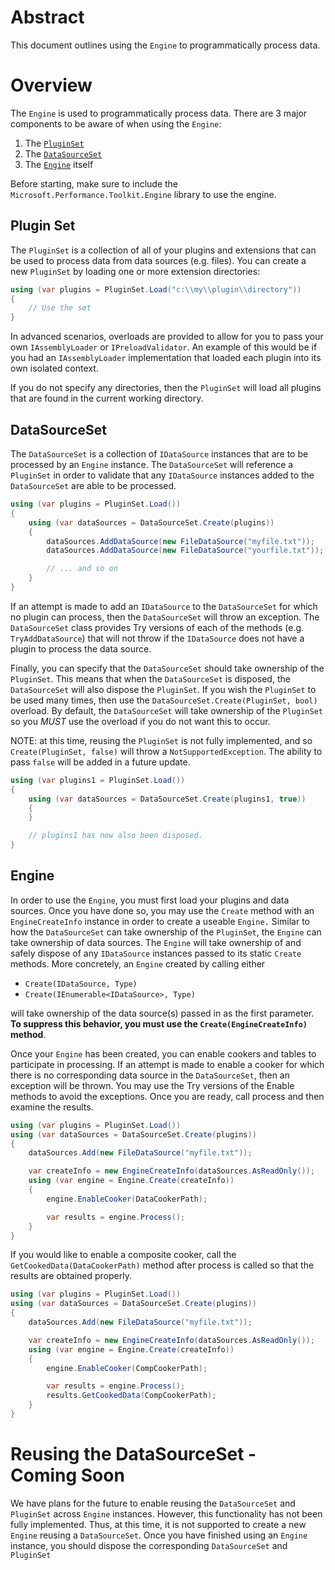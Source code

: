 # Abstract

This document outlines using the `Engine` to programmatically process data.

# Overview

The `Engine` is used to programmatically process data. There are 3
major components to be aware of when using the `Engine`:
1. The [`PluginSet`](#Plugin-Set)
2. The [`DataSourceSet`](#DataSourceSet)
3. The [`Engine`](#Engine) itself

Before starting, make sure to include the `Microsoft.Performance.Toolkit.Engine`
library to use the engine.

## Plugin Set

The `PluginSet` is a collection of all of your plugins and extensions that can
be used to process data from data sources (e.g. files). You can create a new
`PluginSet` by loading one or more extension directories:

````cs
using (var plugins = PluginSet.Load("c:\\my\\plugin\\directory"))
{
    // Use the set
}
````

In advanced scenarios, overloads are provided to allow for you to pass your
own `IAssemblyLoader` or `IPreloadValidator`. An example of this would be if
you had an `IAssemblyLoader` implementation that loaded each plugin into its
own isolated context.

If you do not specify any directories, then the `PluginSet` will load all
plugins that are found in the current working directory.

## DataSourceSet

The `DataSourceSet` is a collection of `IDataSource` instances that are to be
processed by an `Engine` instance. The `DataSourceSet` will reference a
`PluginSet` in order to validate that any `IDataSource` instances added to the
`DataSourceSet` are able to be processed.

````cs
using (var plugins = PluginSet.Load())
{
    using (var dataSources = DataSourceSet.Create(plugins))
    {
        dataSources.AddDataSource(new FileDataSource("myfile.txt"));
        dataSources.AddDataSource(new FileDataSource("yourfile.txt"));

        // ... and so on
    }
}

````

If an attempt is made to add an `IDataSource` to the `DataSourceSet` for which
no plugin can process, then the `DataSourceSet` will throw an exception. The
`DataSourceSet` class provides Try versions of each of the methods (e.g.
`TryAddDataSource`) that will not throw if the `IDataSource` does not have a
plugin to process the data source.

Finally, you can specify that the `DataSourceSet` should take ownership of the
`PluginSet`. This means that when the `DataSourceSet` is disposed, the
`DataSourceSet` will also dispose the `PluginSet`. If you wish the `PluginSet`
to be used many times, then use the `DataSourceSet.Create(PluginSet, bool)`
overload. By default, the `DataSourceSet` will take ownership of the `PluginSet`
so you *MUST* use the overload if you do not want this to occur.

NOTE: at this time, reusing the `PluginSet` is not fully implemented, and so
`Create(PluginSet, false)` will throw a `NotSupportedException`. The ability
to pass `false` will be added in a future update.

````cs
using (var plugins1 = PluginSet.Load())
{
    using (var dataSources = DataSourceSet.Create(plugins1, true))
    {
    }

    // plugins1 has now also been disposed.
}
````

## Engine

In order to use the `Engine`, you must first load your plugins and data sources.
Once you have done so, you may use the `Create` method with an `EngineCreateInfo`
instance in order to create a useable `Engine.` Similar to how the `DataSourceSet`
can take ownership of the `PluginSet`, the `Engine` can take ownership of
data sources. The `Engine` will take ownership of and safely dispose of any
`IDataSource` instances passed to its static `Create` methods. More concretely,
an `Engine` created by calling either
- `Create(IDataSource, Type)`
- `Create(IEnumerable<IDataSource>, Type)`

will take ownership of the data source(s) passed in as the first parameter. **To
suppress this behavior, you must use the `Create(EngineCreateInfo)` method**.

Once your `Engine` has been created, you can enable cookers and tables to
participate in processing. If an attempt is made to enable a cooker for which
there is no corresponding data source in the `DataSourceSet`, then an exception
will be thrown. You may use the Try versions of the Enable methods to avoid
the exceptions.
Once you are ready, call process and then examine the results.

````cs
using (var plugins = PluginSet.Load())
using (var dataSources = DataSourceSet.Create(plugins))
{
    dataSources.Add(new FileDataSource("myfile.txt"));

    var createInfo = new EngineCreateInfo(dataSources.AsReadOnly());
    using (var engine = Engine.Create(createInfo))
    {
        engine.EnableCooker(DataCookerPath);

        var results = engine.Process();
    }
}
````

If you would like to enable a composite cooker, call the `GetCookedData(DataCookerPath)`
method after process is called so that the results are obtained properly.

````cs
using (var plugins = PluginSet.Load())
using (var dataSources = DataSourceSet.Create(plugins))
{
    dataSources.Add(new FileDataSource("myfile.txt"));

    var createInfo = new EngineCreateInfo(dataSources.AsReadOnly());
    using (var engine = Engine.Create(createInfo))
    {
        engine.EnableCooker(CompCookerPath);

        var results = engine.Process();
        results.GetCookedData(CompCookerPath);
    }
}
````

# Reusing the DataSourceSet - Coming Soon

We have plans for the future to enable reusing the `DataSourceSet` and `PluginSet`
across `Engine` instances. However, this functionality has not been fully implemented.
Thus, at this time, it is not supported to create a new `Engine` reusing a `DataSourceSet`.
Once you have finished using an `Engine` instance, you should dispose the corresponding
`DataSourceSet` and `PluginSet`
